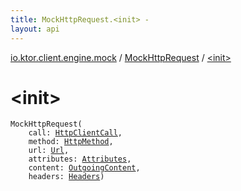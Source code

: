```yaml
---
title: MockHttpRequest.<init> - 
layout: api
---
```


<div class='api-docs-breadcrumbs'><a href="../index.html">io.ktor.client.engine.mock</a> / <a href="index.html">MockHttpRequest</a> / <a href="./-init-.html">&lt;init&gt;</a></div>

# &lt;init&gt;

<div class="signature"><code><span class="identifier">MockHttpRequest</span><span class="symbol">(</span><br/>&nbsp;&nbsp;&nbsp;&nbsp;<span class="parameterName" id="io.ktor.client.engine.mock.MockHttpRequest$<init>(io.ktor.client.call.HttpClientCall, io.ktor.http.HttpMethod, io.ktor.http.Url, io.ktor.util.Attributes, io.ktor.http.content.OutgoingContent, io.ktor.http.Headers)/call">call</span><span class="symbol">:</span>&nbsp;<a href="../../io.ktor.client.call/-http-client-call/index.html"><span class="identifier">HttpClientCall</span></a><span class="symbol">, </span><br/>&nbsp;&nbsp;&nbsp;&nbsp;<span class="parameterName" id="io.ktor.client.engine.mock.MockHttpRequest$<init>(io.ktor.client.call.HttpClientCall, io.ktor.http.HttpMethod, io.ktor.http.Url, io.ktor.util.Attributes, io.ktor.http.content.OutgoingContent, io.ktor.http.Headers)/method">method</span><span class="symbol">:</span>&nbsp;<a href="../../io.ktor.http/-http-method/index.html"><span class="identifier">HttpMethod</span></a><span class="symbol">, </span><br/>&nbsp;&nbsp;&nbsp;&nbsp;<span class="parameterName" id="io.ktor.client.engine.mock.MockHttpRequest$<init>(io.ktor.client.call.HttpClientCall, io.ktor.http.HttpMethod, io.ktor.http.Url, io.ktor.util.Attributes, io.ktor.http.content.OutgoingContent, io.ktor.http.Headers)/url">url</span><span class="symbol">:</span>&nbsp;<a href="../../io.ktor.http/-url/index.html"><span class="identifier">Url</span></a><span class="symbol">, </span><br/>&nbsp;&nbsp;&nbsp;&nbsp;<span class="parameterName" id="io.ktor.client.engine.mock.MockHttpRequest$<init>(io.ktor.client.call.HttpClientCall, io.ktor.http.HttpMethod, io.ktor.http.Url, io.ktor.util.Attributes, io.ktor.http.content.OutgoingContent, io.ktor.http.Headers)/attributes">attributes</span><span class="symbol">:</span>&nbsp;<a href="../../io.ktor.util/-attributes/index.html"><span class="identifier">Attributes</span></a><span class="symbol">, </span><br/>&nbsp;&nbsp;&nbsp;&nbsp;<span class="parameterName" id="io.ktor.client.engine.mock.MockHttpRequest$<init>(io.ktor.client.call.HttpClientCall, io.ktor.http.HttpMethod, io.ktor.http.Url, io.ktor.util.Attributes, io.ktor.http.content.OutgoingContent, io.ktor.http.Headers)/content">content</span><span class="symbol">:</span>&nbsp;<a href="../../io.ktor.http.content/-outgoing-content/index.html"><span class="identifier">OutgoingContent</span></a><span class="symbol">, </span><br/>&nbsp;&nbsp;&nbsp;&nbsp;<span class="parameterName" id="io.ktor.client.engine.mock.MockHttpRequest$<init>(io.ktor.client.call.HttpClientCall, io.ktor.http.HttpMethod, io.ktor.http.Url, io.ktor.util.Attributes, io.ktor.http.content.OutgoingContent, io.ktor.http.Headers)/headers">headers</span><span class="symbol">:</span>&nbsp;<a href="../../io.ktor.http/-headers/index.html"><span class="identifier">Headers</span></a><span class="symbol">)</span></code></div>
